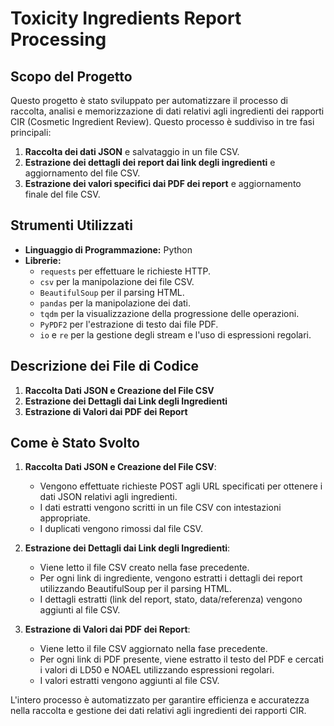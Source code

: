 # Toxicity Ingredients Report Processing

## Scopo del Progetto

Questo progetto è stato sviluppato per automatizzare il processo di raccolta, analisi e memorizzazione di dati relativi agli ingredienti dei rapporti CIR (Cosmetic Ingredient Review). Questo processo è suddiviso in tre fasi principali:
1. **Raccolta dei dati JSON** e salvataggio in un file CSV.
2. **Estrazione dei dettagli dei report dai link degli ingredienti** e aggiornamento del file CSV.
3. **Estrazione dei valori specifici dai PDF dei report** e aggiornamento finale del file CSV.

## Strumenti Utilizzati

- **Linguaggio di Programmazione:** Python
- **Librerie:** 
  - `requests` per effettuare le richieste HTTP.
  - `csv` per la manipolazione dei file CSV.
  - `BeautifulSoup` per il parsing HTML.
  - `pandas` per la manipolazione dei dati.
  - `tqdm` per la visualizzazione della progressione delle operazioni.
  - `PyPDF2` per l'estrazione di testo dai file PDF.
  - `io` e `re` per la gestione degli stream e l'uso di espressioni regolari.

## Descrizione dei File di Codice

1. **Raccolta Dati JSON e Creazione del File CSV**
2. **Estrazione dei Dettagli dai Link degli Ingredienti**
3. **Estrazione di Valori dai PDF dei Report**

## Come è Stato Svolto

1. **Raccolta Dati JSON e Creazione del File CSV**:
   - Vengono effettuate richieste POST agli URL specificati per ottenere i dati JSON relativi agli ingredienti.
   - I dati estratti vengono scritti in un file CSV con intestazioni appropriate.
   - I duplicati vengono rimossi dal file CSV.

2. **Estrazione dei Dettagli dai Link degli Ingredienti**:
   - Viene letto il file CSV creato nella fase precedente.
   - Per ogni link di ingrediente, vengono estratti i dettagli dei report utilizzando BeautifulSoup per il parsing HTML.
   - I dettagli estratti (link del report, stato, data/referenza) vengono aggiunti al file CSV.

3. **Estrazione di Valori dai PDF dei Report**:
   - Viene letto il file CSV aggiornato nella fase precedente.
   - Per ogni link di PDF presente, viene estratto il testo del PDF e cercati i valori di LD50 e NOAEL utilizzando espressioni regolari.
   - I valori estratti vengono aggiunti al file CSV.

L'intero processo è automatizzato per garantire efficienza e accuratezza nella raccolta e gestione dei dati relativi agli ingredienti dei rapporti CIR.
